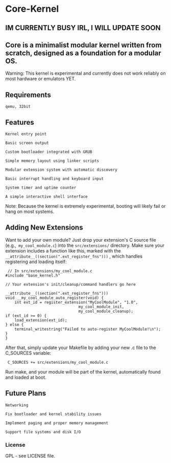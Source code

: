 # Core-Kernel

## IM CURRENTLY BUSY IRL, I WILL UPDATE SOON 

## Core is a minimalist modular kernel written from scratch, designed as a foundation for a modular OS.

Warning: This kernel is experimental and currently does not work reliably on most hardware or emulators YET.
## Requirements

    qemu, 32bit

## Features

    Kernel entry point

    Basic screen output

    Custom bootloader integrated with GRUB

    Simple memory layout using linker scripts

    Modular extension system with automatic discovery

    Basic interrupt handling and keyboard input

    System timer and uptime counter

    A simple interactive shell interface

Note: Because the kernel is extremely experimental, booting will likely fail or hang on most systems.

## Adding New Extensions

Want to add your own module? Just drop your extension's C source file (e.g.,``` my_cool_module.c```) into the ```src/extensions/``` directory. Make sure your extension includes a function like this, marked with the ```__attribute__((section(".ext_register_fns")))``` , which handles registering and loading itself:

     // In src/extensions/my_cool_module.c 
    #include "base_kernel.h"

    // Your extension's init/cleanup/command handlers go here

    __attribute__((section(".ext_register_fns")))
    void __my_cool_module_auto_register(void) {
        int ext_id = register_extension("MyCoolModule", "1.0",
                                    my_cool_module_init,
                                    my_cool_module_cleanup);
    if (ext_id >= 0) {
        load_extension(ext_id);
    } else {
        terminal_writestring("Failed to auto-register MyCoolModule!\n");
    }
    } 

After that, simply update your Makefile by adding your new .c file to the C_SOURCES variable:

     C_SOURCES += src/extensions/my_cool_module.c 

Run make, and your module will be part of the kernel, automatically found and loaded at boot.

## Future Plans

    Networking

    Fix bootloader and kernel stability issues

    Implement paging and proper memory management

    Support file systems and disk I/O

### License

GPL - see LICENSE file.
